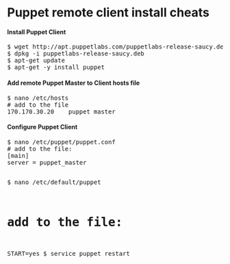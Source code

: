 Puppet remote client install cheats
===================================

<h4>Install Puppet Client</h4>
<pre>
$ wget http://apt.puppetlabs.com/puppetlabs-release-saucy.deb
$ dpkg -i puppetlabs-release-saucy.deb
$ apt-get update
$ apt-get -y install puppet
</pre>

<h4>Add remote Puppet Master to Client hosts file</h4>
<pre>
$ nano /etc/hosts
# add to the file
170.170.30.20    puppet_master
</pre>

<h4>Configure Puppet Client</h4>
<pre>
$ nano /etc/puppet/puppet.conf
# add to the file:
[main]
server = puppet_master

$ nano /etc/default/puppet
# add to the file:
START=yes
$ service puppet restart
</pre>
